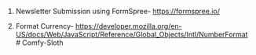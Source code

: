 1. Newsletter Submission using FormSpree- https://formspree.io/

2. Format Currency- https://developer.mozilla.org/en-US/docs/Web/JavaScript/Reference/Global_Objects/Intl/NumberFormat
#   C o m f y - S l o t h  
 